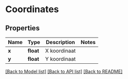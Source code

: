 # Coordinates

## Properties
Name | Type | Description | Notes
------------ | ------------- | ------------- | -------------
**x** | **float** | X koordinaat | 
**y** | **float** | Y koordinaat | 

[[Back to Model list]](../README.md#documentation-for-models) [[Back to API list]](../README.md#documentation-for-api-endpoints) [[Back to README]](../README.md)


